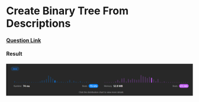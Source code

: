 # Create Binary Tree From Descriptions

#### [Question Link](https://leetcode.com/problems/create-binary-tree-from-string/)

#### Result
![result](Result.png)